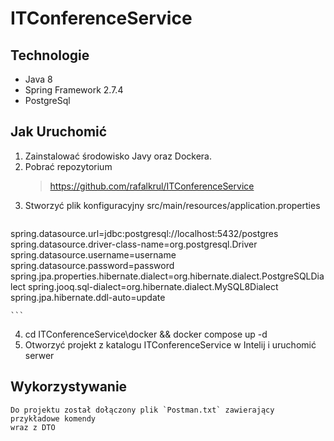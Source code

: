 # ITConferenceService


## Technologie

- Java 8
- Spring Framework 2.7.4
- PostgreSql



## Jak Uruchomić
1. Zainstalować środowisko Javy oraz Dockera.
2. Pobrać repozytorium
    >https://github.com/rafalkrul/ITConferenceService
3. Stworzyć plik konfiguracyjny src/main/resources/application.properties
    ```

spring.datasource.url=jdbc:postgresql://localhost:5432/postgres
spring.datasource.driver-class-name=org.postgresql.Driver
spring.datasource.username=username
spring.datasource.password=password
spring.jpa.properties.hibernate.dialect=org.hibernate.dialect.PostgreSQLDialect
spring.jooq.sql-dialect=org.hibernate.dialect.MySQL8Dialect
spring.jpa.hibernate.ddl-auto=update
    
    ```
4. cd ITConferenceService\docker && docker compose up -d
5. Otworzyć projekt z katalogu ITConferenceService w Intelij i uruchomić serwer


## Wykorzystywanie

    Do projektu został dołączony plik `Postman.txt` zawierający przykładowe komendy
    wraz z DTO
